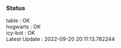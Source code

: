 ### Status


table : OK  
hogwarts : OK  
icy-bot : OK  
Latest Update : 2022-09-20 20:11:13.782244
